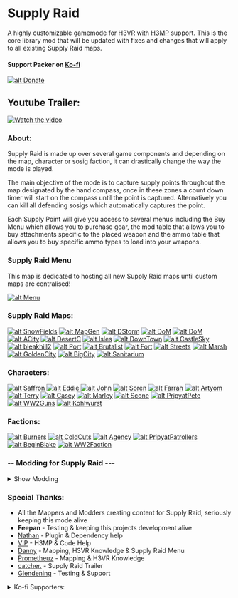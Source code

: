# Supply Raid
A highly customizable gamemode for H3VR with [H3MP](https://h3vr.thunderstore.io/package/VIP/H3MP/) support. This is the core library mod that will be updated with fixes and changes that will apply to all existing Supply Raid maps.

#### Support Packer on [Ko-fi](https://ko-fi.com/packerb)
[![alt Donate](https://panels.twitch.tv/panel-144861150-image-4b4979bd-b8e5-4b3c-9aab-28bf6b082007)](https://ko-fi.com/packerb)

## Youtube Trailer:
[![Watch the video](https://img.youtube.com/vi/B81XfR77Pag/maxresdefault.jpg)](https://www.youtube.com/watch?v=B81XfR77Pag)

### About:
Supply Raid is made up over several game components and depending on the map, character or sosig faction, it can drastically change the way the mode is played.

The main objective of the mode is to capture supply points throughout the map designated by the hand compass, once in these zones a count down timer will start on the compass until the point is captured.
Alternatively you can kill all defending sosigs which automatically captures the point.

Each Supply Point will give you access to several menus including the Buy Menu which allows you to purchase gear, the mod table that allows you to buy attachments specific to the placed weapon and the ammo table that allows you to buy specific ammo types to load into your weapons.

### Supply Raid Menu
This map is dedicated to hosting all new Supply Raid maps until custom maps are centralised!

[![alt Menu](https://gcdn.thunderstore.io/live/repository/icons/MommyMercy-SupplyRaid_Menu-0.1.0.png.128x128_q95.png)](https://thunderstore.io/c/h3vr/p/MommyMercy/SupplyRaid_Menu/)


### Supply Raid Maps:

[![alt SnowFields](https://gcdn.thunderstore.io/live/repository/icons/Packer-SR_SnowFields-1.0.2.png.128x128_q95.jpg)](https://thunderstore.io/c/h3vr/p/Packer/SR_SnowFields/)
[![alt MapGen](https://gcdn.thunderstore.io/live/repository/icons/Packer-Packers_MapGenerator-1.0.6.png.128x128_q95.jpg)](https://thunderstore.io/c/h3vr/p/Packer/Packers_MapGenerator/)
[![alt DStorm](https://gcdn.thunderstore.io/live/repository/icons/DaggerAce-SR_DesertStorm-1.0.0.png.128x128_q95.jpg)](https://thunderstore.io/c/h3vr/p/DaggerAce/SR_DesertStorm/)
[![alt DoM](https://gcdn.thunderstore.io/live/repository/icons/Packer-SR_Department_of_Meat-0.1.1.png.128x128_q95.jpg)](https://h3vr.thunderstore.io/package/Packer/SR_Department_of_Meat/)
[![alt DoM](https://gcdn.thunderstore.io/live/repository/icons/MommyMercy-SR_Fork-0.1.4.png.128x128_q95.jpg)](https://thunderstore.io/c/h3vr/p/MommyMercy/SR_Fork/)
[![alt ACity](https://gcdn.thunderstore.io/live/repository/icons/MommyMercy-Apocalypse_City_SR-0.1.1.png.128x128_q95.png)](https://thunderstore.io/c/h3vr/p/MommyMercy/Apocalypse_City_SR/)
[![alt DesertC](https://gcdn.thunderstore.io/live/repository/icons/MommyMercy-SR_Desert_Conflict-0.1.3.png.128x128_q95.png)](https://thunderstore.io/c/h3vr/p/MommyMercy/SR_Desert_Conflict/)
[![alt Isles](https://gcdn.thunderstore.io/live/repository/icons/StoryMods-SR_Isles-1.0.1.png.128x128_q95.png)](https://thunderstore.io/c/h3vr/p/StoryMods/SR_Isles/)
[![alt DownTown](https://gcdn.thunderstore.io/live/repository/icons/tiktokfamous-SR_Downtown-1.0.3.png.128x128_q95.png)](https://thunderstore.io/c/h3vr/p/tiktokfamous/SR_Downtown/)
[![alt CastleSky](https://gcdn.thunderstore.io/live/repository/icons/Dr_Dog_PhD-Castle_in_the_Sky_SR-1.1.0.png.128x128_q95.jpg)](https://thunderstore.io/c/h3vr/p/Dr_Dog_PhD/Castle_in_the_Sky_SR/)
[![alt bleakhill2](https://gcdn.thunderstore.io/live/repository/icons/SoulCannibal-SR_dod_bleakhill2-0.9.0.png.128x128_q95.png)](https://thunderstore.io/c/h3vr/p/SoulCannibal/SR_dod_bleakhill2/)
[![alt Port](https://gcdn.thunderstore.io/live/repository/icons/localpcnerd-SR_Port-1.0.0.png.128x128_q95.jpg)](https://thunderstore.io/c/h3vr/p/localpcnerd/SR_Port/)
[![alt Brutalist](https://gcdn.thunderstore.io/live/repository/icons/MommyMercy-SR_Brutalist-0.1.0.png.128x128_q95.png)](https://thunderstore.io/c/h3vr/p/MommyMercy/SR_Brutalist/)
[![alt Fort](https://gcdn.thunderstore.io/live/repository/icons/Packer-SR_Defense_Valley_Fort-1.0.0.png.128x128_q95.png)](https://thunderstore.io/c/h3vr/p/Packer/SR_Defense_Valley_Fort/)
[![alt Streets](https://gcdn.thunderstore.io/live/repository/icons/StoryMods-L4D2_Streets_SR-1.0.2.png.128x128_q95.jpg)](https://thunderstore.io/c/h3vr/p/StoryMods/L4D2_Streets_SR/)
[![alt Marsh](https://gcdn.thunderstore.io/live/repository/icons/localpcnerd-SR_Marsh-1.0.0.png.128x128_q95.png)](https://thunderstore.io/c/h3vr/p/localpcnerd/SR_Marsh/)
[![alt GoldenCity](https://gcdn.thunderstore.io/live/repository/icons/Dr_Dog_PhD-gm_Golden_City_v2-1.0.0.png.128x128_q95.jpg)](https://thunderstore.io/c/h3vr/p/Dr_Dog_PhD/gm_Golden_City_v2/)
[![alt BigCity](https://gcdn.thunderstore.io/live/repository/icons/MommyMercy-SR_BigCity-0.1.0.png.128x128_q95.png)](https://thunderstore.io/c/h3vr/p/MommyMercy/SR_BigCity/)
[![alt Sanitarium](https://gcdn.thunderstore.io/live/repository/icons/StoryMods-SR_Sanitarium-1.0.2.png.128x128_q95.jpg)](https://thunderstore.io/c/h3vr/p/StoryMods/SR_Sanitarium/)

### Characters:
[![alt Saffron](https://gcdn.thunderstore.io/live/repository/icons/Packer-SR_Safehouse_Saffron-1.0.2.png.128x128_q95.jpg)](https://thunderstore.io/c/h3vr/p/Packer/SR_Safehouse_Saffron/) 
[![alt Eddie](https://gcdn.thunderstore.io/live/repository/icons/Shadow_Eye31-SR_Extraction_Eddie-1.2.1.png.128x128_q95.png)](https://h3vr.thunderstore.io/package/Shadow_Eye31/SR_Extraction_Eddie/) 
[![alt John](https://gcdn.thunderstore.io/live/repository/icons/Packer-SR_John_Equilibrium-1.0.1.png.128x128_q95.png)](https://thunderstore.io/c/h3vr/p/Packer/SR_John_Equilibrium/)
[![alt Soren](https://gcdn.thunderstore.io/live/repository/icons/Desi-SR_Sosiggun_Soren-3.4.5.png.128x128_q95.jpg)](https://thunderstore.io/c/h3vr/p/Desi/SR_Sosiggun_Soren/)
[![alt Farrah](https://gcdn.thunderstore.io/live/repository/icons/noghiri-fully_random_farrah-0.0.3.png.128x128_q95.jpg)](https://thunderstore.io/c/h3vr/p/noghiri/fully_random_farrah/)
[![alt Artyom](https://gcdn.thunderstore.io/live/repository/icons/sasechnik-SR_Artyom_Bekonov-1.0.3.png.128x128_q95.png)](https://thunderstore.io/c/h3vr/p/sasechnik/SR_Artyom_Bekonov/)
[![alt Terry](https://gcdn.thunderstore.io/live/repository/icons/TicTac-SR_TakedownTerry-2.0.1.png.128x128_q95.png)](https://thunderstore.io/c/h3vr/p/TicTac/SR_TakedownTerry/)
[![alt Casey](https://gcdn.thunderstore.io/live/repository/icons/MommyMercy-Chaos_Casey-1.0.0.png.128x128_q95.jpg)](https://thunderstore.io/c/h3vr/p/MommyMercy/Chaos_Casey/)
[![alt Marley](https://gcdn.thunderstore.io/live/repository/icons/MommyMercy-Mostly_Random_Marley-1.0.0.png.128x128_q95.jpg)](https://thunderstore.io/c/h3vr/p/MommyMercy/Mostly_Random_Marley/)
[![alt Scone](https://gcdn.thunderstore.io/live/repository/icons/Wilnath-Scavenging_Scone-0.1.1.png.128x128_q95.png)](https://thunderstore.io/c/h3vr/p/Wilnath/Scavenging_Scone/)
[![alt PripyatPete](https://gcdn.thunderstore.io/live/repository/icons/localpcnerd-Pripyat_Pete-1.0.1.png.128x128_q95.png)](https://thunderstore.io/c/h3vr/p/localpcnerd/Pripyat_Pete/)
[![alt WW2Guns](https://gcdn.thunderstore.io/live/repository/icons/Mattyan-WW2_GunsSR-1.0.0.png.128x128_q95.png)](https://thunderstore.io/c/h3vr/p/Mattyan/WW2_GunsSR/)
[![alt Kohlwurst](https://gcdn.thunderstore.io/live/repository/icons/VRY-SR_Coop_Kohlwurst-0.4.0.png.128x128_q95.png)](https://thunderstore.io/c/h3vr/p/VRY/SR_Coop_Kohlwurst/)



### Factions:
[![alt Burners](https://gcdn.thunderstore.io/live/repository/icons/Desi-SR_Slow_Burners-3.1.0.png.128x128_q95.jpg)](https://thunderstore.io/c/h3vr/p/Desi/SR_Slow_Burners/)
[![alt ColdCuts](https://gcdn.thunderstore.io/live/repository/icons/MommyMercy-Chaotic_Cold_Cuts-1.0.0.png.128x128_q95.jpg)](https://thunderstore.io/c/h3vr/p/MommyMercy/Chaotic_Cold_Cuts/)
[![alt Agency](https://gcdn.thunderstore.io/live/repository/icons/YoFamn-SR_Agency-1.1.1.png.128x128_q95.png)](https://thunderstore.io/c/h3vr/p/YoFamn/SR_Agency/)
[![alt PripyatPatrollers](https://gcdn.thunderstore.io/live/repository/icons/localpcnerd-Pripyat_Patrollers-1.0.1.png.128x128_q95.png)](https://thunderstore.io/c/h3vr/p/localpcnerd/Pripyat_Patrollers/)
[![alt BeginBlake](https://gcdn.thunderstore.io/live/repository/icons/Mattyan-BeginnerBlakeSR-1.0.0.png.128x128_q95.png)](https://thunderstore.io/c/h3vr/p/Mattyan/BeginnerBlakeSR/)
[![alt WW2Faction](https://gcdn.thunderstore.io/live/repository/icons/Mattyan-WW2EnemyFactionSR-1.0.0.png.128x128_q95.png)](https://thunderstore.io/c/h3vr/p/Mattyan/WW2EnemyFactionSR/)


### -- Modding for Supply Raid ---
<details>
  <summary>Show Modding</summary>
  
## Supply Raid Editor
For Custom Character, Sosig Faction and Item Category Creation

Download: [Supply Raid Editor](https://github.com/Packer/H3VR-Supply-Raid/releases)

## SDK (For Mappers)
Download: [Supply Raid SDK](https://github.com/Packer/H3VR-Supply-Raid/releases)

Bare minimum setup:
1. Install [Unity 5.6.7f1](https://unity.com/releases/editor/whats-new/5.6.7)
2. Setup [Meatkit](https://h3vr-modding.github.io/wiki/creating/meatkit/intro.html)
3. Import Custom Package [Atlas](https://h3vr-modding.github.io/wiki/creating/mapping/atlas/getting_started/1_requirements.html)
4. Add basic Atlas Scene Settings to the Scene
5. Import Custom Package [Supply Raid SDK](https://github.com/Packer/H3VR-Supply-Raid/releases)
6. In Unity drag the prefabs from Packages > SupplyRaid > Prefabs > SR_Scene and at least 2 SR_SupplyPoint into your scene
7. Add SupplyRaid dependency to the build profile 
8. Build as a regular sandbox map
9. Enjoy

</details>

### Special Thanks:
* All the Mappers and Modders creating content for Supply Raid, seriously keeping this mode alive
* **Feepan** - Testing & keeping this projects development alive
* [Nathan](https://h3vr.thunderstore.io/package/nrgill28/) - Plugin & Dependency help
* [VIP](https://h3vr.thunderstore.io/package/VIP/) - H3MP & Code Help
* [Danny](https://h3vr.thunderstore.io/package/MommyMercy/) - Mapping, H3VR Knowledge & Supply Raid Menu
* [Prometheuz](https://h3vr.thunderstore.io/package/Prometheuz/) - Mapping & H3VR Knowledge
* [catcher.](https://www.youtube.com/@catcher.) - Supply Raid Trailer
* [Glendening](https://www.twitch.tv/glendening) - Testing & Support

<details>
  <summary>Ko-fi Supporters:</summary>

```
Feepan
Danny
TorpedoThorsten
Catcher
SuccMeSolidTTV
hkjb
Bunglepaws
AceyT
FoobyDude
Morbo
Billiam
Ryuuga Kun
Nisha
  ```
</details>